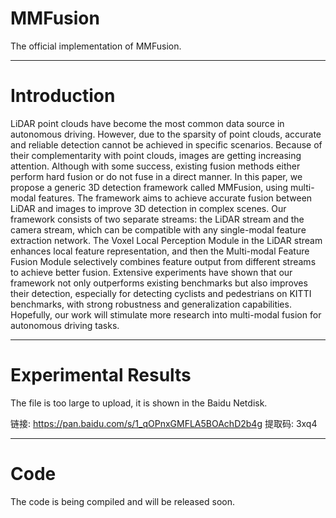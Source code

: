 # MMFusion
The official implementation of MMFusion.

---
# Introduction
  LiDAR point clouds have become the most common data source in autonomous driving. However, due to the sparsity of point clouds, accurate and reliable detection cannot be achieved in specific scenarios. Because of their complementarity with point clouds, images are getting increasing attention. Although with some success, existing fusion methods either perform hard fusion or do not fuse in a direct manner. In this paper, we propose a generic 3D detection framework called MMFusion, using multi-modal features. The framework aims to achieve accurate fusion between LiDAR and images to improve 3D detection in complex scenes. Our framework consists of two separate streams: the LiDAR stream and the camera stream, which can be compatible with any single-modal feature extraction network. The Voxel Local Perception Module in the LiDAR stream enhances local feature representation, and then the Multi-modal Feature Fusion Module selectively combines feature output from different streams to achieve better fusion. Extensive experiments have shown that our framework not only outperforms existing benchmarks but also improves their detection, especially for detecting cyclists and pedestrians on KITTI benchmarks, with strong robustness and generalization capabilities. Hopefully, our work will stimulate more research into multi-modal fusion for autonomous driving tasks. 

---

# Experimental Results
The file is too large to upload, it is shown in the Baidu Netdisk.

链接: https://pan.baidu.com/s/1_qOPnxGMFLA5BOAchD2b4g 提取码: 3xq4 

---

# Code
The code is being compiled and will be released soon.
  
